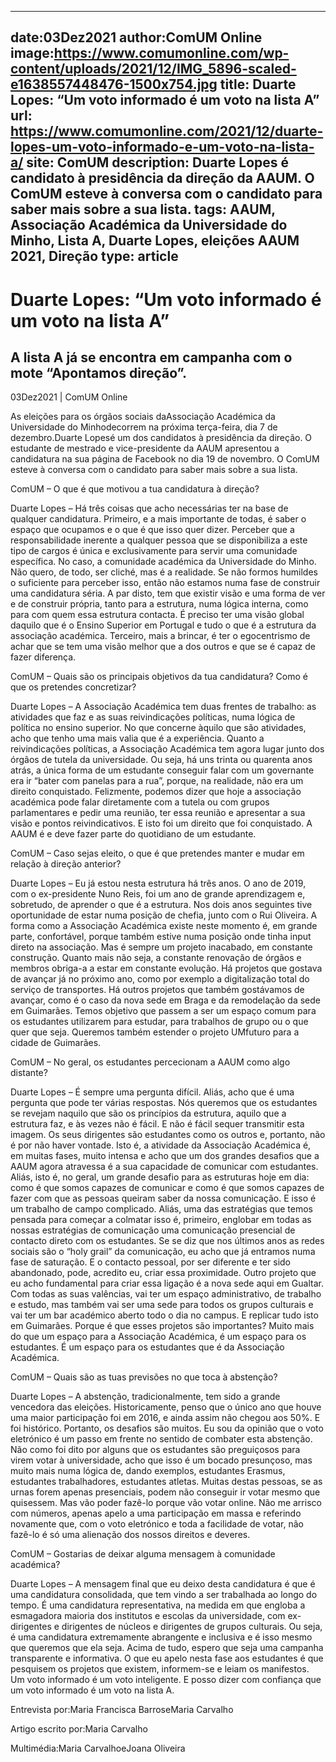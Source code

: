 
---
date:03Dez2021
author:ComUM Online
image:https://www.comumonline.com/wp-content/uploads/2021/12/IMG_5896-scaled-e1638557448476-1500x754.jpg
title: Duarte Lopes: “Um voto informado é um voto na lista A”
url: https://www.comumonline.com/2021/12/duarte-lopes-um-voto-informado-e-um-voto-na-lista-a/
site: ComUM
description: Duarte Lopes é candidato à presidência da direção da AAUM. O ComUM esteve à conversa com o candidato para saber mais sobre a sua lista.
tags: AAUM, Associação Académica da Universidade do Minho, Lista A, Duarte Lopes, eleições AAUM 2021, Direção
type: article
---


# Duarte Lopes: “Um voto informado é um voto na lista A”

## A lista A já se encontra em campanha com o mote “Apontamos direção”.

03Dez2021 | ComUM Online

As eleições para os órgãos sociais daAssociação Académica da Universidade do Minhodecorrem na próxima terça-feira, dia 7 de dezembro.Duarte Lopesé um dos candidatos à presidência da direção. O estudante de mestrado e vice-presidente da AAUM apresentou a candidatura na sua página de Facebook no dia 19 de novembro. O ComUM esteve à conversa com o candidato para saber mais sobre a sua lista.



ComUM – O que é que motivou a tua candidatura à direção?

Duarte Lopes – Há três coisas que acho necessárias ter na base de qualquer candidatura. Primeiro, e a mais importante de todas, é saber o espaço que ocupamos e o que é que isso quer dizer. Perceber que a responsabilidade inerente a qualquer pessoa que se disponibiliza a este tipo de cargos é única e exclusivamente para servir uma comunidade específica. No caso, a comunidade académica da Universidade do Minho. Não quero, de todo, ser cliché, mas é a realidade. Se não formos humildes o suficiente para perceber isso, então não estamos numa fase de construir uma candidatura séria. A par disto, tem que existir visão e uma forma de ver e de construir própria, tanto para a estrutura, numa lógica interna, como para com quem essa estrutura contacta. É preciso ter uma visão global daquilo que é o Ensino Superior em Portugal e tudo o que é a estrutura da associação académica. Terceiro, mais a brincar, é ter o egocentrismo de achar que se tem uma visão melhor que a dos outros e que se é capaz de fazer diferença.

ComUM – Quais são os principais objetivos da tua candidatura? Como é que os pretendes concretizar?

Duarte Lopes – A Associação Académica tem duas frentes de trabalho: as atividades que faz e as suas reivindicações políticas, numa lógica de política no ensino superior. No que concerne àquilo que são atividades, acho que tenho uma mais valia que é a experiência. Quanto a reivindicações políticas, a Associação Académica tem agora lugar junto dos órgãos de tutela da universidade. Ou seja, há uns trinta ou quarenta anos atrás, a única forma de um estudante conseguir falar com um governante era ir “bater com panelas para a rua”, porque, na realidade, não era um direito conquistado. Felizmente, podemos dizer que hoje a associação académica pode falar diretamente com a tutela ou com grupos parlamentares e pedir uma reunião, ter essa reunião e apresentar a sua visão e pontos reivindicativos. E isto foi um direito que foi conquistado. A AAUM é e deve fazer parte do quotidiano de um estudante.



ComUM – Caso sejas eleito, o que é que pretendes manter e mudar em relação à direção anterior?

Duarte Lopes – Eu já estou nesta estrutura há três anos. O ano de 2019, com o ex-presidente Nuno Reis, foi um ano de grande aprendizagem e, sobretudo, de aprender o que é a estrutura. Nos dois anos seguintes tive oportunidade de estar numa posição de chefia, junto com o Rui Oliveira. A forma como a Associação Académica existe neste momento é, em grande parte, confortável, porque também estive numa posição onde tinha input direto na associação. Mas é sempre um projeto inacabado, em constante construção. Quanto mais não seja, a constante renovação de órgãos e membros obriga-a a estar em constante evolução. Há projetos que gostava de avançar já no próximo ano, como por exemplo a digitalização total do serviço de transportes. Há outros projetos que também gostávamos de avançar, como é o caso da nova sede em Braga e da remodelação da sede em Guimarães. Temos objetivo que passem a ser um espaço comum para os estudantes utilizarem para estudar, para trabalhos de grupo ou o que quer que seja. Queremos também estender o projeto UMfuturo para a cidade de Guimarães.



ComUM – No geral, os estudantes percecionam a AAUM como algo distante?

Duarte Lopes – É sempre uma pergunta difícil. Aliás, acho que é uma pergunta que pode ter várias respostas. Nós queremos que os estudantes se revejam naquilo que são os princípios da estrutura, aquilo que a estrutura faz, e às vezes não é fácil. E não é fácil sequer transmitir esta imagem. Os seus dirigentes são estudantes como os outros e, portanto, não é por não haver vontade. Isto é, a atividade da Associação Académica é, em muitas fases, muito intensa e acho que um dos grandes desafios que a AAUM agora atravessa é a sua capacidade de comunicar com estudantes. Aliás, isto é, no geral, um grande desafio para as estruturas hoje em dia: como é que somos capazes de comunicar e como é que somos capazes de fazer com que as pessoas queiram saber da nossa comunicação. E isso é um trabalho de campo complicado. Aliás, uma das estratégias que temos pensada para começar a colmatar isso é, primeiro, englobar em todas as nossas estratégias de comunicação uma comunicação presencial de contacto direto com os estudantes. Se se diz que nos últimos anos as redes sociais são o “holy grail” da comunicação, eu acho que já entramos numa fase de saturação. E o contacto pessoal, por ser diferente e ter sido abandonado, pode, acredito eu, criar essa proximidade. Outro projeto que eu acho fundamental para criar essa ligação é a nova sede aqui em Gualtar. Com todas as suas valências, vai ter um espaço administrativo, de trabalho e estudo, mas também vai ser uma sede para todos os grupos culturais e vai ter um bar académico aberto todo o dia no campus. E replicar tudo isto em Guimarães. Porque é que esses projetos são importantes? Muito mais do que um espaço para a Associação Académica, é um espaço para os estudantes. É um espaço para os estudantes que é da Associação Académica.

ComUM – Quais são as tuas previsões no que toca à abstenção?

Duarte Lopes – A abstenção, tradicionalmente, tem sido a grande vencedora das eleições. Historicamente, penso que o único ano que houve uma maior participação foi em 2016, e ainda assim não chegou aos 50%. E foi histórico. Portanto, os desafios são muitos. Eu sou da opinião que o voto eletrónico é um passo em frente no sentido de combater esta abstenção. Não como foi dito por alguns que os estudantes são preguiçosos para virem votar à universidade, acho que isso é um bocado presunçoso, mas muito mais numa lógica de, dando exemplos, estudantes Erasmus, estudantes trabalhadores, estudantes atletas. Muitas destas pessoas, se as urnas forem apenas presenciais, podem não conseguir ir votar mesmo que quisessem. Mas vão poder fazê-lo porque vão votar online. Não me arrisco com números, apenas apelo a uma participação em massa e referindo novamente que, com o voto eletrónico e toda a facilidade de votar, não fazê-lo é só uma alienação dos nossos direitos e deveres.

ComUM – Gostarias de deixar alguma mensagem à comunidade académica?

Duarte Lopes – A mensagem final que eu deixo desta candidatura é que é uma candidatura consolidada, que tem vindo a ser trabalhada ao longo do tempo. É uma candidatura representativa, na medida em que engloba a esmagadora maioria dos institutos e escolas da universidade, com ex-dirigentes e dirigentes de núcleos e dirigentes de grupos culturais. Ou seja, é uma candidatura extremamente abrangente e inclusiva e é isso mesmo que queremos que ela seja. Acima de tudo, espero que seja uma campanha transparente e informativa. O que eu apelo nesta fase aos estudantes é que pesquisem os projetos que existem, informem-se e leiam os manifestos. Um voto informado é um voto inteligente. E posso dizer com confiança que um voto informado é um voto na lista A.

Entrevista por:Maria Francisca BarroseMaria Carvalho

Artigo escrito por:Maria Carvalho

Multimédia:Maria CarvalhoeJoana Oliveira

